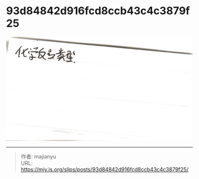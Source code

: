 # 93d84842d916fcd8ccb43c4c3879f25

![93d84842d916fcd8ccb43c4c3879f25.png](../../images/93d84842d916fcd8ccb43c4c3879f25.png)

---

> 作者: majianyu  
> URL: https://mjy.js.org/slips/posts/93d84842d916fcd8ccb43c4c3879f25/  

